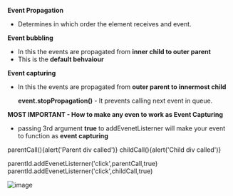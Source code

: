 **Event Propagation**

- Determines in which order the element receives and event.

**Event bubbling**

- In this the events are propagated from **inner child to outer parent**
- This is the **default behvaiour**
  

**Event capturing**

- In this the events are propagated from **outer parent to innermost child**
  

  **event.stopPropagation()** - It prevents calling next event in queue.


**MOST IMPORTANT - How to make any even to work as Event Capturing**

- passing 3rd argument **true** to addEvenetListerner will make your event to function as  **event capturing**

parentCall(){alert('Parent div called')} 
childCall(){alert('Child div called')}

parentId.addEvenetListerner('click',parentCall,true)
parentId.addEvenetListerner('click',childCall,true)
  

![image](https://github.com/sarthirkjoshi/interview-preparation/assets/46737879/f9ec1a3d-4f6f-488a-9b5f-30e925bcdd98)
